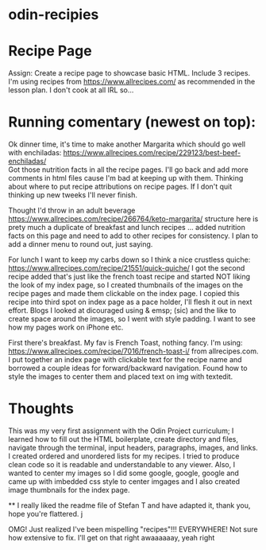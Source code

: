 # odin-recipies

# Recipe Page
Assign: Create a recipe page to showcase basic HTML. Include 3 recipes. 
I'm using recipes from https://www.allrecipes.com/ as recommended in the lesson plan. I don't cook at all IRL so...

# Running comentary (newest on top):

Ok dinner time, it's time to make another Margarita which should go well with enchiladas: 
https://www.allrecipes.com/recipe/229123/best-beef-enchiladas/  
Got those nutrition facts in all the recipe pages. I'll go back and add more comments in html files cause I'm bad at keeping up with them. Thinking about where to put recipe attributions on recipe pages. If I don't quit thinking up new tweeks I'll never finish.

Thought I'd throw in an adult beverage 
https://www.allrecipes.com/recipe/266764/keto-margarita/ 
structure here is prety much a duplicate of breakfast and lunch recipes ... added nutrition facts on this page and need to add to other recipes for consistency. I plan to add a dinner menu to round out, just saying.

For lunch I want to keep my carbs down so I think a nice crustless quiche: 
https://www.allrecipes.com/recipe/21551/quick-quiche/ 
I got the second recipe added that's just like the french toast recipe and started NOT liking the look of my index page, so I created thumbnails of the images on the recipe pages and made them clickable on the index page. I copied this recipe into third spot on index page as a pace holder, I'll flesh it out in next effort. Blogs I looked at dicouraged using & emsp; (sic) and the like to create space around the images, so I went with style padding. I want to see how my pages work on iPhone etc.

First there's breakfast. My fav is French Toast, nothing fancy. I'm using: 
https://www.allrecipes.com/recipe/7016/french-toast-i/ from allrecipes.com.
I put together an index page with clickable text for the recipe name and borrowed a couple ideas for forward/backward navigation. Found how to style the images to center them and placed text on img with textedit.

# Thoughts
This was my very first assignment with the Odin Project curriculum; I learned how to fill out the HTML boilerplate, create directory and files, navigate through the terminal, input headers, paragraphs, images, and links. I created ordered and unordered lists for my recipes.
I tried to produce clean code so it is readable and understandable to any viewer. Also, I wanted to center my images so I did some google, google, google and came up with imbedded css style to center imgages and I also created image thumbnails for the index page.

** I really liked the readme file of Stefan T and have adapted it, thank you, hope you're flattered. j

OMG! Just realized I've been mispelling "recipes"!!! EVERYWHERE! Not sure how extensive to fix. I'll get on that right awaaaaaay, yeah right